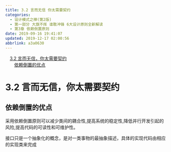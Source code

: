 ```yaml
---
title: 3.2 言而无信 你太需要契约
categories: 
  - 设计模式之禅(第2版)
  - 第一部分 大旗不挥 谁敢冲锋 6大设计原则全新解读
  - 第3章 依赖倒置原则
date: 2019-09-16 19:41:07
updated: 2019-12-17 02:00:56
abbrlink: a3a0630
---
```

<div id='my_toc'><a href="/ReadingNotes/a3a0630/#3-2-言而无信，你太需要契约" class="header_1">3.2 言而无信，你太需要契约</a>&nbsp;<br><a href="/ReadingNotes/a3a0630/#依赖倒置的优点" class="header_2">依赖倒置的优点</a>&nbsp;<br></div>
<style>.header_1{margin-left: 1em;}.header_2{margin-left: 2em;}.header_3{margin-left: 3em;}.header_4{margin-left: 4em;}.header_5{margin-left: 5em;}.header_6{margin-left: 6em;}</style>
<!--more-->
<script>if (navigator.platform.search('arm')==-1){document.getElementById('my_toc').style.display = 'none';}var e,p = document.getElementsByTagName('p');while (p.length>0) {e = p[0];e.parentElement.removeChild(e);}</script>

<!--end-->
<!--SSTStart-->
# 3.2 言而无信，你太需要契约 #
## 依赖倒置的优点 ##
采用依赖倒置原则可以减少类间的耦合性,提高系统的稳定性,降低并行开发引起的风险,提高代码的可读性和可维护性。

接口只是一个抽象化的概念，是对一类事物的最抽象描述，具体的实现代码由相应的实现类来完成
<!--SSTStop-->

